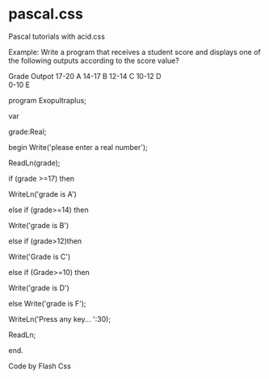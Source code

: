 # pascal.css
Pascal tutorials with acid.css

Example:
 Write a program that receives a student score 
and displays one of the following
 outputs according to the score value?


Grade    Outpot
17-20       A
14-17       B
12-14       C
10-12       D     
0-10        E


program Exopultraplus;

var 

grade:Real;

begin
Write('please enter a real number');

  ReadLn(grade);
  
  if (grade >=17) then 
    
  WriteLn('grade is A')
  
  else if (grade>=14) then 
  
  Write('grade is B')
  
  else if (grade>12)then 
  
  Write('Grade is C')
  
  else  if (Grade>=10) then 
  
  Write('grade is D')
  
  else  Write('grade is F');
  
  WriteLn('Press any key... ':30);
  
  ReadLn;
  
end.

Code by Flash Css
